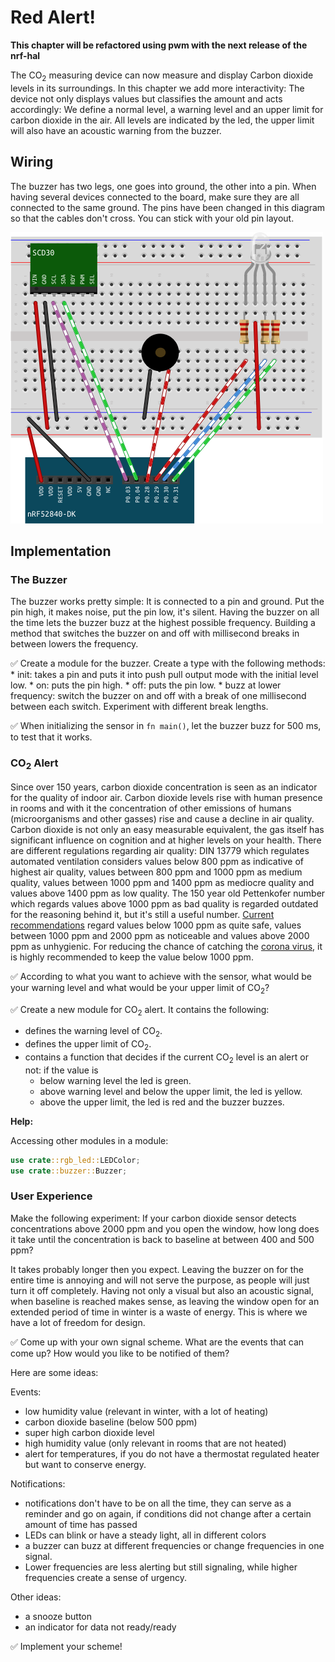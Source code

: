 # Red Alert!

**This chapter will be refactored using pwm with the next release of the nrf-hal**

The CO<sub>2</sub> measuring device can now measure and display Carbon dioxide levels in its surroundings. In this chapter we add more interactivity: The device not only displays values but classifies the amount and acts accordingly: We define a normal level, a warning level and an upper limit for carbon dioxide in the air. All levels are indicated by the led, the upper limit will also have an acoustic warning from the buzzer. 

## Wiring

The buzzer has two legs, one goes into ground, the other into a pin. When having several devices connected to the board, make sure they are all connected to the same ground. 
The pins have been changed in this diagram so that the cables don't cross. You can stick with your old pin layout. 

![Wiring of Sensor, LED and Buzzer](../img/knurling-scd30-led-buzz-bb.png)

## Implementation

### The Buzzer

The buzzer works pretty simple: It is connected to a pin and ground. Put the pin high, it makes noise, put the pin low, it's silent. Having the buzzer on all the time lets the buzzer buzz at the highest possible frequency. Building a method that switches the buzzer on and off with millisecond breaks in between lowers the frequency. 

✅ Create a module for the buzzer. Create a type with the following methods:
    * init: takes a pin and puts it into push pull output mode with the initial level low. 
    * on: puts the pin high.
    * off: puts the pin low.
    * buzz at lower frequency: switch the buzzer on and off with a break of one millisecond between each switch. Experiment with different break lengths.

✅ When initializing the sensor in `fn main()`, let the buzzer buzz for 500 ms, to test that it works. 

### CO<sub>2</sub> Alert

Since over 150 years, carbon dioxide concentration is seen as an indicator for the quality of indoor air. Carbon dioxide levels rise with human presence in rooms and with it the concentration of other emissions of humans (microorganisms and other gasses) rise and cause a decline in air quality. Carbon dioxide is not only an easy measurable equivalent, the gas itself has significant influence on cognition and at higher levels on your health. There are different regulations regarding air quality: DIN 13779 which regulates automated ventilation considers values below 800 ppm as indicative of highest air quality, values between 800 ppm and 1000 ppm as medium quality, values between 1000 ppm and 1400 ppm as mediocre quality and values above 1400 ppm as low quality. The 150 year old Pettenkofer number which regards values above 1000 ppm as bad quality is regarded outdated for the reasoning behind it, but it's still a useful number. [Current recommendations] regard values below 1000 ppm as quite safe, values between 1000 ppm and 2000 ppm as noticeable and values above 2000 ppm as unhygienic. For reducing the chance of catching the [corona virus], it is highly recommended to keep the value below 1000 ppm. 

✅ According to what you want to achieve with the sensor, what would be your warning level and what would be your upper limit of CO<sub>2</sub>?

✅ Create a new module for CO<sub>2</sub> alert. It contains the following:

* defines the warning level of CO<sub>2</sub>.
* defines the upper limit of CO<sub>2</sub>. 
* contains a function that decides if the current CO<sub>2</sub> level is an alert or not:
    if the value is 
    * below warning level the led is green.
    * above warning level and below the upper limit, the led is yellow. 
    * above the upper limit, the led is red and the buzzer buzzes.

**Help:** 

Accessing other modules in a module:

```rust
use crate::rgb_led::LEDColor;
use crate::buzzer::Buzzer;
```
[corona virus]: https://publikationen.dguv.de/widgets/pdf/download/article/3873
[Current recommendations]: https://www.umweltbundesamt.de/sites/default/files/medien/4031/bilder/dateien/0_ausschuss_fuer_innenraumrichtwerte_leitwerte_20200224.pdf


### User Experience

Make the following experiment: If your carbon dioxide sensor detects concentrations above 2000 ppm and you open the window, how long does it take until the concentration is back to baseline at between 400 and 500 ppm? 

It takes probably longer then you expect. Leaving the buzzer on for the entire time is annoying and will not serve the purpose, as people will just turn it off completely. Having not only a visual but also an acoustic signal, when baseline is reached makes sense, as leaving the window open for an extended period of time in winter is a waste of energy. This is where we have a lot of freedom for design.

✅ Come up with your own signal scheme. What are the events that can come up? How would you like to be notified of them?

Here are some ideas:

Events:
- low humidity value (relevant in winter, with a lot of heating)
- carbon dioxide baseline (below 500 ppm)
- super high carbon dioxide level
- high humidity value (only relevant in rooms that are not heated)
- alert for temperatures, if you do not have a thermostat regulated heater but want to conserve energy. 

Notifications:
- notifications don't have to be on all the time, they can serve as a reminder and go on again, if conditions did not change after a certain amount of time has passed
- LEDs can blink or have a steady light, all in different colors
- a buzzer can buzz at different frequencies or change frequencies in one signal. 
- Lower frequencies are less alerting but still signaling, while higher frequencies create a sense of urgency. 

Other ideas:
- a snooze button
- an indicator for data not ready/ready


✅ Implement your scheme!